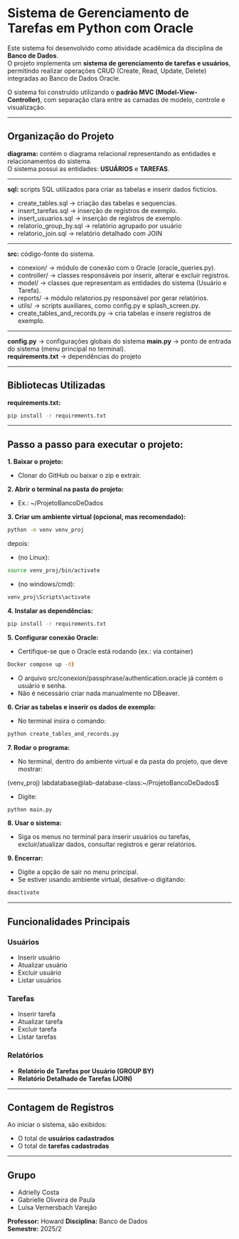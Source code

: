 # Sistema de Gerenciamento de Tarefas em Python com Oracle

Este sistema foi desenvolvido como atividade acadêmica da disciplina de **Banco de Dados**.  
O projeto implementa um **sistema de gerenciamento de tarefas e usuários**, permitindo realizar operações CRUD (Create, Read, Update, Delete) integradas ao Banco de Dados Oracle.

O sistema foi construído utilizando o **padrão MVC (Model-View-Controller)**, com separação clara entre as camadas de modelo, controle e visualização.

---

## Organização do Projeto

**diagrama:** contém o diagrama relacional representando as entidades e relacionamentos do sistema.  
O sistema possui as entidades: **USUÁRIOS** e **TAREFAS**.

---

**sql:** scripts SQL utilizados para criar as tabelas e inserir dados fictícios.  
- create_tables.sql → criação das tabelas e sequencias.  
- insert_tarefas.sql → inserção de registros de exemplo.  
- insert_usuarios.sql → inserção de registros de exemplo.  
- relatorio_group_by.sql → relatório agrupado por usuário
- relatorio_join.sql → relatório detalhado com JOIN

---

**src:** código-fonte do sistema.  
- conexion/ → módulo de conexão com o Oracle (oracle_queries.py).  
- controller/ → classes responsáveis por inserir, alterar e excluir registros.  
- model/ → classes que representam as entidades do sistema (Usuário e Tarefa).  
- reports/ → módulo relatorios.py responsável por gerar relatórios.  
- utils/ → scripts auxiliares, como config.py e splash_screen.py.  
- create_tables_and_records.py → cria tabelas e insere registros de exemplo.  

---

**config.py** → configurações globais do sistema
**main.py** → ponto de entrada do sistema (menu principal no terminal).  
**requirements.txt** → dependências do projeto

---

## Bibliotecas Utilizadas

**requirements.txt:**  
```bash
pip install -r requirements.txt
```
---

## Passo a passo para executar o projeto:

**1.	Baixar o projeto:**
- Clonar do GitHub ou baixar o zip e extrair.

**2.	Abrir o terminal na pasta do projeto:**
- Ex.: ~/ProjetoBancoDeDados

**3.	Criar um ambiente virtual (opcional, mas recomendado):**
```bash 
python -m venv venv_proj
```

depois:
- (no Linux): 
```bash 
source venv_proj/bin/activate
```
- (no windows/cmd): 
```bash
venv_proj\Scripts\activate
```

**4.	Instalar as dependências:**
```bash 
pip install -r requirements.txt
```

**5.	Configurar conexão Oracle:**
- Certifique-se que o Oracle está rodando (ex.: via container) 
```bash
Docker compose up -d)
```
- O arquivo src/conexion/passphrase/authentication.oracle já contém o usuário e senha.
- Não é necessário criar nada manualmente no DBeaver.

**6.	Criar as tabelas e inserir os dados de exemplo:**
- No terminal insira o comando: 
```bash
python create_tables_and_records.py
```

**7.	Rodar o programa:**
- No terminal, dentro do ambiente virtual e da pasta do projeto, que deve mostrar:

 (venv_proj) labdatabase@lab-database-class:~/ProjetoBancoDeDados$ 
- Digite: 
```bash
python main.py
```

**8.	Usar o sistema:**
- Siga os menus no terminal para inserir usuários ou tarefas, excluir/atualizar dados, consultar registros e gerar relatórios.

**9.	Encerrar:**
- Digite a opção de sair no menu principal.
- Se estiver usando ambiente virtual, desative-o digitando: 
```bash
deactivate
```

---

## Funcionalidades Principais

### Usuários
- Inserir usuário  
- Atualizar usuário  
- Excluir usuário 
- Listar usuários  

### Tarefas
- Inserir tarefa  
- Atualizar tarefa  
- Excluir tarefa  
- Listar tarefas  

### Relatórios
- **Relatório de Tarefas por Usuário (GROUP BY)**  
- **Relatório Detalhado de Tarefas (JOIN)** 

__________________________________

## Contagem de Registros

Ao iniciar o sistema, são exibidos:
- O total de **usuários cadastrados**  
- O total de **tarefas cadastradas**
____________________________________

## Grupo
- Adrielly Costa
- Gabrielle Oliveira de Paula
- Luísa Vernersbach Varejão


**Professor:** Howard
**Disciplina:** Banco de Dados  
**Semestre:** 2025/2
